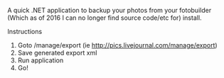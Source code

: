 A quick .NET application to backup your photos from your fotobuilder (Which as of 2016 I can no longer find source code/etc for) install.

Instructions

1. Goto /manage/export (ie http://pics.livejournal.com/manage/export)
2. Save generated export xml
3. Run application
4. Go!
